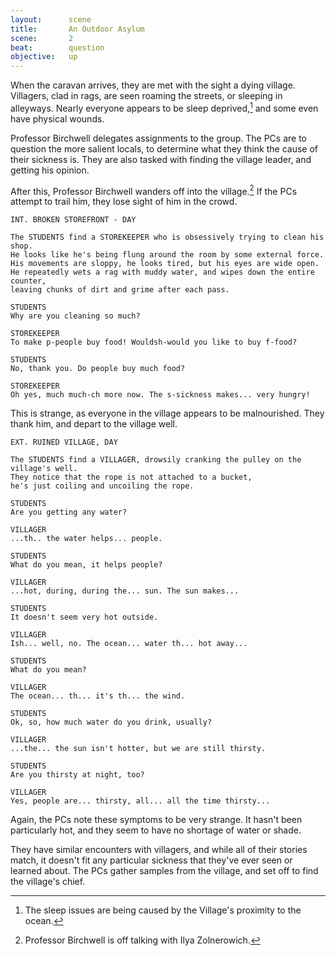 ```yaml
---
layout:      scene
title:       An Outdoor Asylum
scene:       2
beat:        question
objective:   up
---
```



When the caravan arrives, they are met with the sight a dying village.
Villagers, clad in rags, are seen roaming the streets, or sleeping in alleyways.
Nearly everyone appears to be sleep deprived,[^0] and some even have physical wounds.

Professor Birchwell delegates assignments to the group.
The PCs are to question the more salient locals,
to determine what they think the cause of their sickness is.
They are also tasked with finding the village leader, and getting his opinion.

After this, Professor Birchwell wanders off into the village.[^1]
If the PCs attempt to trail him, they lose sight of him in the crowd.

~~~
INT. BROKEN STOREFRONT - DAY

The STUDENTS find a STOREKEEPER who is obsessively trying to clean his shop.
He looks like he's being flung around the room by some external force.
His movements are sloppy, he looks tired, but his eyes are wide open.
He repeatedly wets a rag with muddy water, and wipes down the entire counter,
leaving chunks of dirt and grime after each pass.

STUDENTS
Why are you cleaning so much?

STOREKEEPER
To make p-people buy food! Wouldsh-would you like to buy f-food?

STUDENTS
No, thank you. Do people buy much food?

STOREKEEPER
Oh yes, much much-ch more now. The s-sickness makes... very hungry!
~~~

This is strange, as everyone in the village appears to be malnourished.
They thank him, and depart to the village well.

~~~
EXT. RUINED VILLAGE, DAY

The STUDENTS find a VILLAGER, drowsily cranking the pulley on the village's well.
They notice that the rope is not attached to a bucket,
he's just coiling and uncoiling the rope.

STUDENTS
Are you getting any water?

VILLAGER
...th.. the water helps... people.

STUDENTS
What do you mean, it helps people?

VILLAGER
...hot, during, during the... sun. The sun makes...

STUDENTS
It doesn't seem very hot outside.

VILLAGER
Ish... well, no. The ocean... water th... hot away...

STUDENTS
What do you mean?

VILLAGER
The ocean... th... it's th... the wind.

STUDENTS
Ok, so, how much water do you drink, usually?

VILLAGER
...the... the sun isn't hotter, but we are still thirsty.

STUDENTS
Are you thirsty at night, too?

VILLAGER
Yes, people are... thirsty, all... all the time thirsty...
~~~

Again, the PCs note these symptoms to be very strange.
It hasn't been particularly hot, and they seem to have no shortage of water or shade.

They have similar encounters with villagers, and while all of their stories match,
it doesn't fit any particular sickness that they've ever seen or learned about.
The PCs gather samples from the village, and set off to find the village's chief.

[^0]: The sleep issues are being caused by the Village's proximity to the ocean.
[^1]: Professor Birchwell is off talking with Ilya Zolnerowich.
[^3]: Being near the ocean means there's probably a constant 10 knot wind.
[^4]: If there's enough wind, bugs can't fly well enough to land on people and bite them.

















